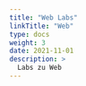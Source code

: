 ```yaml
---
title: "Web Labs"
linkTitle: "Web"
type: docs
weight: 3
date: 2021-11-01
description: >
  Labs zu Web
---
```

